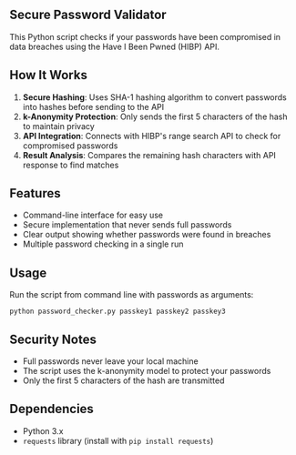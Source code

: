 ## Secure Password Validator

This Python script checks if your passwords have been compromised in data breaches using the Have I Been Pwned (HIBP) API.

## How It Works

1. **Secure Hashing**: Uses SHA-1 hashing algorithm to convert passwords into hashes before sending to the API
2. **k-Anonymity Protection**: Only sends the first 5 characters of the hash to maintain privacy
3. **API Integration**: Connects with HIBP's range search API to check for compromised passwords
4. **Result Analysis**: Compares the remaining hash characters with API response to find matches

## Features

- Command-line interface for easy use
- Secure implementation that never sends full passwords
- Clear output showing whether passwords were found in breaches
- Multiple password checking in a single run

## Usage

Run the script from command line with passwords as arguments:
```
python password_checker.py passkey1 passkey2 passkey3
```

## Security Notes

- Full passwords never leave your local machine
- The script uses the k-anonymity model to protect your passwords
- Only the first 5 characters of the hash are transmitted

## Dependencies

- Python 3.x
- `requests` library (install with `pip install requests`)
